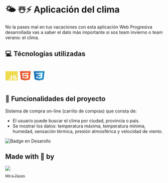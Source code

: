 <h1 align="left">  🌤 ☃⚡ Aplicación del clima</h1>

No la pases mal en tus vacaciones con esta aplicación Web Progresiva desarrollada vas a saber el dato más importante si sos team invierno o team verano: el clima. 

## 💻 Técnologías utilizadas

<div align="left" valign="top"><br>
  <img align="center" alt="Js" height="30" width="40" src="https://raw.githubusercontent.com/devicons/devicon/master/icons/javascript/javascript-plain.svg">
  <img align="center" alt="HTML" height="30" width="40" src="https://raw.githubusercontent.com/devicons/devicon/master/icons/html5/html5-original.svg">
  <img align="center" alt="CSS" height="30" width="40" src="https://raw.githubusercontent.com/devicons/devicon/master/icons/css3/css3-original.svg">
</div><br>

## 🔨 Funcionalidades del proyecto

Sistema de compra on-line (carrito de compras) que consta de:

- El usuario puede buscar el clima por ciudad, provincia o pais.
- Se mostrar los datos: temperatura máxima, temperatura mínima, humedad, sensación térmica, presión atmosférica y velocidad de viento.

![Badge en Desarollo](https://img.shields.io/badge/STATUS-EN%20DESAROLLO-green)

<!--<h4 align="left">
:construction: Proyecto en construcción :construction:
</h4> -->

## Made with 🧡 by

[<img src="https://avatars.githubusercontent.com/u/78271925?s=400&u=df7d75ed752f181f7eecb2b9265d4dfdc0314c2c&v=4" width=115><br><sub>Mica Zayas</sub>](https://github.com/micazayas) 

